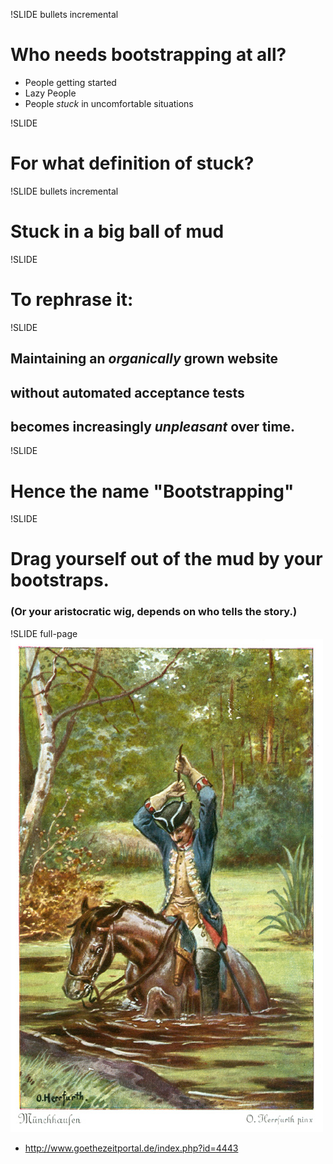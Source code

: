 !SLIDE bullets incremental
# Who needs bootstrapping at all? #

* People getting started
* Lazy People
* People _stuck_ in uncomfortable situations

!SLIDE
# For what definition of stuck?

!SLIDE bullets incremental 

# Stuck in a big ball of mud

!SLIDE
# To rephrase it:

!SLIDE
## Maintaining an _organically_ grown website
## without automated acceptance tests
## becomes increasingly _unpleasant_ over time.

!SLIDE

# Hence the name "Bootstrapping"

!SLIDE

# Drag yourself out of the mud by your bootstraps.
### (Or your aristocratic wig, depends on who tells the story.)

!SLIDE full-page
![Muenchhausen drags himself out of the mud](bootstrapping.jpg)

* http://www.goethezeitportal.de/index.php?id=4443
